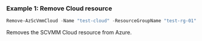 ### Example 1: Remove Cloud resource
```powershell
Remove-AzScVmmCloud -Name "test-cloud" -ResourceGroupName "test-rg-01" -SubscriptionId "00000000-abcd-0000-abcd-000000000000"
```

Removes the SCVMM Cloud resource from Azure.
